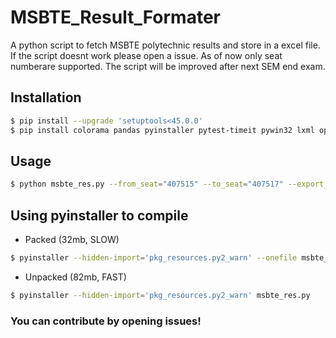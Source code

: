 # MSBTE_Result_Formater
A python script to fetch MSBTE polytechnic results and store in a excel file. If the script doesnt work 
please open a issue. As of now only seat numberare supported. The script will be improved after next SEM end exam.

## Installation
```bash
$ pip install --upgrade 'setuptools<45.0.0'
$ pip install colorama pandas pyinstaller pytest-timeit pywin32 lxml openpyxl
```

## Usage
```bash
$ python msbte_res.py --from_seat="407515" --to_seat="407517" --export_file_name="dataout1"
```

## Using pyinstaller to compile

- Packed (32mb, SLOW)
```bash
$ pyinstaller --hidden-import='pkg_resources.py2_warn' --onefile msbte_res.py
```

- Unpacked (82mb, FAST)
```bash
$ pyinstaller --hidden-import='pkg_resources.py2_warn' msbte_res.py
```

### You can contribute by opening issues!
